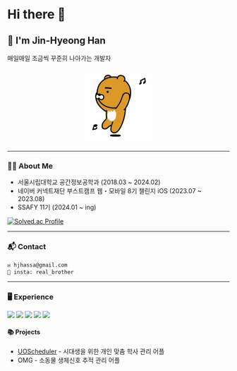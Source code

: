 
  # Hi there 👋
  ## 🐻 I'm Jin-Hyeong Han

  매일매일 조금씩 꾸준히 나아가는 개발자
  <div align = "center">
  <img src="./ryan.gif" width = 170>
  </div>


  ---
  ### 🧑🏻 About Me
  - 서울시립대학교 공간정보공학과 (2018.03 ~ 2024.02)
  - 네이버 커넥트재단 부스트캠프 웹・모바일 8기 챌린지 iOS (2023.07 ~ 2023.08)
  - SSAFY 11기 (2024.01 ~ ing)

  
  [![Solved.ac Profile](http://mazassumnida.wtf/api/v2/generate_badge?boj=hjhassa1)](https://solved.ac/hjhassa1/)

  ---
  ### 📬 Contact 
    ✉️ hjhassa@gmail.com
    🍓 insta: real_brother

  ---


  ### 🖥️ Experience
  <img src= "https://img.shields.io/badge/Dart-0175C2?style=for-the-badge&logo=dart&logoColor=white"> <img src= "https://img.shields.io/badge/Flutter-02569B?style=for-the-badge&logo=flutter&logoColor=white"> <img src= "	https://img.shields.io/badge/Swift-FA7343?style=for-the-badge&logo=swift&logoColor=white"> <img src= "https://img.shields.io/badge/Python-14354C?style=for-the-badge&logo=python&logoColor=white"> <img src= "https://img.shields.io/badge/PostgreSQL-316192?style=for-the-badge&logo=postgresql&logoColor=white">


  

  #### 📚 Projects
  - [UOScheduler](https://uos-urbanscience.org/archives/uos_portfolio/%EC%8B%9C%EB%A6%BD%EB%8C%80%EC%83%9D%EC%9D%84-%EC%9C%84%ED%95%9C-%EC%8B%9C%EA%B0%84%ED%91%9C-%EA%B4%80%EB%A6%AC-%EC%96%B4%ED%94%8C-uoscheduler) - 시대생을 위한 개인 맞춤 학사 관리 어플
  - OMG - 소동물 생체신호 추적 관리 어플


